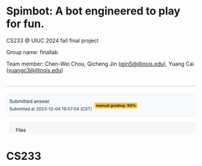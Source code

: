 # Spimbot: A bot engineered to play for fun.
CS233 @ UIUC 2024 fall final project

Group name: finallab

Team member: Chen-Wei Chou, Qicheng Jin (qjin5@illinois.edu), Yuang Cai (yuangc3@illinois.edu)

![result](result.png)
# CS233
